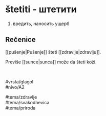 # štetiti - штетити

1. вредить, наносить ущерб

## Rečenice

[[pušenje|Pušenje]] šteti [[zdravlje|zdravlju]].

Previše [[sunce|sunca]] može da šteti koži.

<br>

#vrsta/glagol  
#nivo/A2  

#tema/zdravlje  
#tema/svakodnevica  
#tema/priroda

